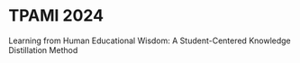 # TPAMI 2024
Learning from Human Educational Wisdom: A Student-Centered Knowledge Distillation Method
